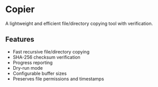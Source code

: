 # Copier

A lightweight and efficient file/directory copying tool with verification.

## Features

- Fast recursive file/directory copying
- SHA-256 checksum verification
- Progress reporting
- Dry-run mode
- Configurable buffer sizes
- Preserves file permissions and timestamps

